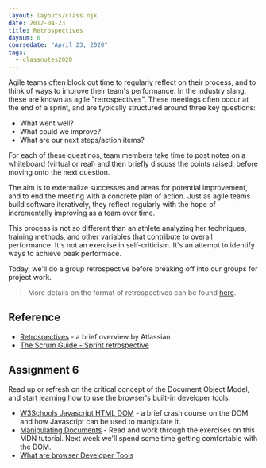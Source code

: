 ```yaml
---
layout: layouts/class.njk
date: 2012-04-23
title: Retrospectives
daynum: 6
coursedate: "April 23, 2020"
tags:
  - classnotes2020
---
```


Agile teams often block out time to regularly reflect on their process, and to think of ways to improve their team's performance. In the industry slang, these are known as agile "retrospectives". These meetings often occur at the end of a sprint, and are typically structured around three key questions:

* What went well?
* What could we improve?
* What are our next steps/action items?

For each of these questinos, team members take time to post notes on a whiteboard (virtual or real) and then briefly discuss the points raised, before moving onto the next question.

The aim is to externalize successes and areas for potential improvement, and to end the meeting with a concrete plan of action. Just as agile teams build software iteratively, they reflect regularly with the hope of incrementally improving as a team over time.

This process is not so different than an athlete analyzing her techniques, training methods, and other variables that contribute to overall performance. It's not an exercise in self-criticism. It's an attempt to identify ways to achieve peak performace.

Today, we'll do a group retrospective before breaking off into our groups for project work.

> More details on the format of retrospectives can be found [here](https://www.atlassian.com/team-playbook/plays/retrospective).

## Reference

* [Retrospectives](https://agilereflections.com/2016/08/03/retrospectives-back-to-basics/) - a brief overview by Atlassian
* [The Scrum Guide - Sprint retrospective](https://www.scrumguides.org/scrum-guide.html#events-retro)

## Assignment 6

Read up or refresh on the critical concept of the Document Object Model, and start learning how to use the browser's built-in developer tools.

- [W3Schools Javascript HTML DOM](https://www.w3schools.com/js/js_htmldom.asp) - a brief crash course on the DOM and how Javascript can be used to manipulate it.
- [Manipulating Documents](https://developer.mozilla.org/en-US/docs/Learn/JavaScript/Client-side_web_APIs/Manipulating_documents) - Read and work through the exercises on this MDN tutorial. Next week we'll spend some time getting comfortable with the DOM.
- [What are browser Developer Tools](https://developer.mozilla.org/en-US/docs/Learn/Common_questions/What_are_browser_developer_tools)

